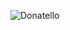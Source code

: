 ![Donatello](https://github.com/DaniilSob2004/DrawDonatello/assets/106149184/89ac23ae-bbb3-4a8f-87b4-adb9de2b87ad)